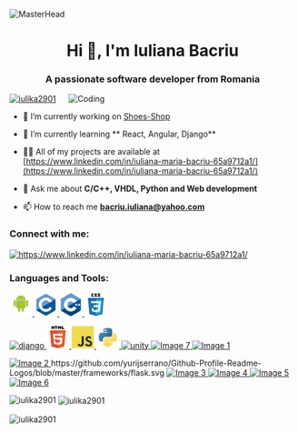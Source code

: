 ![MasterHead](https://user-images.githubusercontent.com/74038190/213910845-af37a709-8995-40d6-be59-724526e3c3d7.gif)

<h1 align="center">Hi 👋, I'm Iuliana Bacriu</h1>
<h3 align="center">A passionate software developer from Romania</h3>
<img align="right" alt="Coding" width=400 src="https://tenor.com/view/coding-gif-4706460855862906629">

<p align="left">
    <a href="https://github.com/ryo-ma/github-profile-trophy">
        <img src="https://github-profile-trophy.vercel.app/?username=iulika2901" alt="iulika2901" />
    </a>
</p>

- 🔭 I’m currently working on [Shoes-Shop](https://github.com/Iulika2901/shoes-shop)

- 🌱 I’m currently learning ** React, Angular, Django**

- 👨‍💻 All of my projects are available at [https://www.linkedin.com/in/iuliana-maria-bacriu-65a9712a1/](https://www.linkedin.com/in/iuliana-maria-bacriu-65a9712a1/)

- 💬 Ask me about **C/C++, VHDL, Python and Web development**

- 📫 How to reach me **bacriu.iuliana@yahoo.com**

<h3 align="left">Connect with me:</h3>
<p align="left">
<a href="https://linkedin.com/in/https://www.linkedin.com/in/iuliana-maria-bacriu-65a9712a1/" target="blank"><img align="center" src="https://raw.githubusercontent.com/rahuldkjain/github-profile-readme-generator/master/src/images/icons/Social/linked-in-alt.svg" alt="https://www.linkedin.com/in/iuliana-maria-bacriu-65a9712a1/" height="30" width="40" /></a>
</p>

<h3 align="left">Languages and Tools:</h3>
<p align="left"> <a href="https://developer.android.com" target="_blank" rel="noreferrer"> <img src="https://raw.githubusercontent.com/devicons/devicon/master/icons/android/android-original-wordmark.svg" alt="android" width="40" height="40"/> </a> <a href="https://www.cprogramming.com/" target="_blank" rel="noreferrer"> <img src="https://raw.githubusercontent.com/devicons/devicon/master/icons/c/c-original.svg" alt="c" width="40" height="40"/> </a> <a href="https://www.w3schools.com/cpp/" target="_blank" rel="noreferrer"> <img src="https://raw.githubusercontent.com/devicons/devicon/master/icons/cplusplus/cplusplus-original.svg" alt="cplusplus" width="40" height="40"/> </a> <a href="https://www.w3schools.com/css/" target="_blank" rel="noreferrer"> <img src="https://raw.githubusercontent.com/devicons/devicon/master/icons/css3/css3-original-wordmark.svg" alt="css3" width="40" height="40"/> </a>

<a href="https://images.app.goo.gl/3EWVcHhcgzMFLc8A9" alt="vhdl" width="40" height="40"/> </a>

 <a href="https://www.djangoproject.com/" target="_blank" rel="noreferrer"> <img src="https://cdn.worldvectorlogo.com/logos/django.svg" alt="django" width="40" height="40"/> </a> <a href="https://www.w3.org/html/" target="_blank" rel="noreferrer"> <img src="https://raw.githubusercontent.com/devicons/devicon/master/icons/html5/html5-original-wordmark.svg" alt="html5" width="40" height="40"/> </a> <a href="https://developer.mozilla.org/en-US/docs/Web/JavaScript" target="_blank" rel="noreferrer"> <img src="https://raw.githubusercontent.com/devicons/devicon/master/icons/javascript/javascript-original.svg" alt="javascript" width="40" height="40"/> </a> 
 <a href="https://www.python.org" target="_blank" rel="noreferrer"> <img src="https://raw.githubusercontent.com/devicons/devicon/master/icons/python/python-original.svg" alt="python" width="40" height="40"/> </a>
 <a href="https://unity.com/" target="_blank" rel="noreferrer"> <img src="https://www.vectorlogo.zone/logos/unity3d/unity3d-icon.svg" alt="unity" width="40" height="40"/> </a>
 <a href="https://unity.com/" target="_blank" rel="noreferrer"><a href="https://unity.com/" target="_blank" rel="noreferrer">
        <img src="https://github.com/user-attachments/assets/2e3a1e46-edae-4fe5-8ffb-033a6f0e1640" alt="Image 7" width="200" height="200" />
    </a>
 <a href="https://www.python.org" target="_blank" rel="noreferrer">
        <img src="https://github.com/user-attachments/assets/8f101509-699b-4135-8aab-f7c5062ddfbb" alt="Image 1" width="200" height="200" />
    </a>

 <a href="https://www.python.org" target="_blank" rel="noreferrer">
        <img src="https://github.com/user-attachments/assets/95f12589-9e41-46c2-9c7e-157ca40e52fe" alt="Image 2" width="200" height="200" />
    </a>
https://github.com/yurijserrano/Github-Profile-Readme-Logos/blob/master/frameworks/flask.svg
 <a href="https://www.python.org" target="_blank" rel="noreferrer">
        <img src="https://github.com/user-attachments/assets/da5e4913-43bd-4056-939f-93c62539d92b" alt="Image 3" width="200" height="200" />
    </a>

 <a href="https://www.python.org" target="_blank" rel="noreferrer">    
        <img src="https://github.com/user-attachments/assets/1a6142c8-07bb-4b50-84bc-d6c9386263d1" alt="Image 4" width="200" height="200" />
    </a>

 <a href="https://www.python.org" target="_blank" rel="noreferrer">
        <img src="https://github.com/user-attachments/assets/3395d3b3-69de-42d8-b353-1ff81a1f01b5" alt="Image 5" width="200" height="200" />
    </a>

 <a href="https://www.python.org" target="_blank" rel="noreferrer">
        <img src="https://github.com/user-attachments/assets/959547e1-daa5-45eb-916d-a12302379300" alt="Image 6" width="200" height="200" />
    </a> </p>

<p><img align="left" src="https://github.com/Iulika2901/Iulika2901/edit/main/README.md" alt="iulika2901" /></p>

<p>&nbsp;<img align="center" src="https://github-readme-stats.vercel.app/api?username=iulika2901&show_icons=true&locale=en" alt="iulika2901" /></p>

<p><img align="center" src="https://github-readme-streak-stats.herokuapp.com/?user=iulika2901&" alt="iulika2901" /></p>
